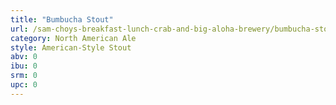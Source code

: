 ```yaml
---
title: "Bumbucha Stout"
url: /sam-choys-breakfast-lunch-crab-and-big-aloha-brewery/bumbucha-stout/
category: North American Ale
style: American-Style Stout
abv: 0
ibu: 0
srm: 0
upc: 0
---
```


